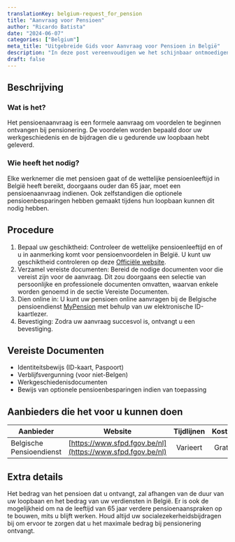 ```yaml
---
translationKey: belgium-request_for_pension
title: "Aanvraag voor Pensioen"
author: "Ricardo Batista"
date: "2024-06-07"
categories: ["Belgium"]
meta_title: "Uitgebreide Gids voor Aanvraag voor Pensioen in België"
description: "In deze post vereenvoudigen we het schijnbaar ontmoedigende proces van het aanvragen van een pensioen in België met behulp van een stapsgewijze richtlijn."
draft: false
---
```


## Beschrijving
### Wat is het?
Het pensioenaanvraag is een formele aanvraag om voordelen te beginnen ontvangen bij pensionering. De voordelen worden bepaald door uw werkgeschiedenis en de bijdragen die u gedurende uw loopbaan hebt geleverd.

### Wie heeft het nodig?
Elke werknemer die met pensioen gaat of de wettelijke pensioenleeftijd in België heeft bereikt, doorgaans ouder dan 65 jaar, moet een pensioenaanvraag indienen. Ook zelfstandigen die optionele pensioenbesparingen hebben gemaakt tijdens hun loopbaan kunnen dit nodig hebben.

## Procedure
1. Bepaal uw geschiktheid: Controleer de wettelijke pensioenleeftijd en of u in aanmerking komt voor pensioenvoordelen in België. U kunt uw geschiktheid controleren op deze [Officiële website](https://socialsecurity.belgium.be/nl).
2. Verzamel vereiste documenten: Bereid de nodige documenten voor die vereist zijn voor de aanvraag. Dit zou doorgaans een selectie van persoonlijke en professionele documenten omvatten, waarvan enkele worden genoemd in de sectie Vereiste Documenten.
3. Dien online in: U kunt uw pensioen online aanvragen bij de Belgische pensioendienst [MyPension](https://www.mypension.be/nl) met behulp van uw elektronische ID-kaartlezer.
4. Bevestiging: Zodra uw aanvraag succesvol is, ontvangt u een bevestiging.

## Vereiste Documenten
- Identiteitsbewijs (ID-kaart, Paspoort)
- Verblijfsvergunning (voor niet-Belgen)
- Werkgeschiedenisdocumenten
- Bewijs van optionele pensioenbesparingen indien van toepassing

## Aanbieders die het voor u kunnen doen

| Aanbieder        |     Website     |     Tijdlijnen    |       Kosten      |
| --------------- | --------------- |  :-------------: | :-------------: |
| Belgische Pensioendienst      |  [https://www.sfpd.fgov.be/nl](https://www.sfpd.fgov.be/nl)       |      Varieert      |        Gratis       |

## Extra details
Het bedrag van het pensioen dat u ontvangt, zal afhangen van de duur van uw loopbaan en het bedrag van uw verdiensten in België. Er is ook de mogelijkheid om na de leeftijd van 65 jaar verdere pensioenaanspraken op te bouwen, mits u blijft werken. Houd altijd uw socialezekerheidsbijdragen bij om ervoor te zorgen dat u het maximale bedrag bij pensionering ontvangt.